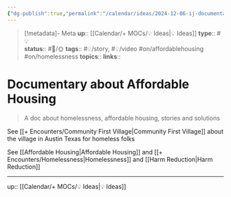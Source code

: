 ```yaml
---
{"dg-publish":true,"permalink":"/calendar/ideas/2024-12-06-ij-documentary-about-affordable-housing/","title":"Documentary about Affordable Housing"}
---
```


> [!metadata]- Meta
> **up**:: [[Calendar/+ MOCs/💡 Ideas\|💡 Ideas]]
> **type**:: #💡  
> **status**:: #📝/🌞
> **tags**:: #💡/story, #💡/video #on/affordablehousing #on/homelessness 
> **topics**:: 
> **links**::

# Documentary about Affordable Housing

> A doc about homelessness, affordable housing, stories and solutions

See [[+ Encounters/Community First Village\|Community First Village]] about the village in Austin Texas for homeless folks

See [[Affordable Housing\|Affordable Housing]] and [[+ Encounters/Homelessness\|Homelessness]] and [[Harm Reduction\|Harm Reduction]]

---
up:: [[Calendar/+ MOCs/💡 Ideas\|💡 Ideas]]

